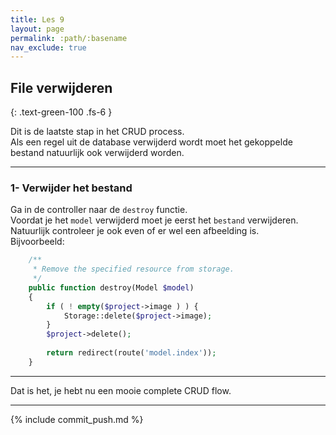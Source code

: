 ```yaml
---
title: Les 9
layout: page
permalink: :path/:basename
nav_exclude: true
---
```


## File verwijderen
{: .text-green-100 .fs-6 }

Dit is de laatste stap in het CRUD process.  
Als een regel uit de database verwijderd wordt moet het gekoppelde bestand natuurlijk ook verwijderd worden.

---
### 1- Verwijder het bestand
Ga in de controller naar de `destroy` functie.  
Voordat je het `model` verwijderd moet je eerst het `bestand` verwijderen.  
Natuurlijk controleer je ook even of er wel een afbeelding is.  
Bijvoorbeeld: 
```php
    /**
     * Remove the specified resource from storage.
     */
    public function destroy(Model $model)
    {
        if ( ! empty($project->image ) ) {
            Storage::delete($project->image);
        }
        $project->delete();
        
        return redirect(route('model.index'));
    }
```

---
Dat is het, je hebt nu een mooie complete CRUD flow. 

---

{% include commit_push.md %}


